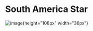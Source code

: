 # South America Star
![image](https://drive.google.com/uc?export=view&id=1AlxEQj6tzL2Cqp2Pxsov4f-E6LW4kELd){height="108px" width="36px"}
